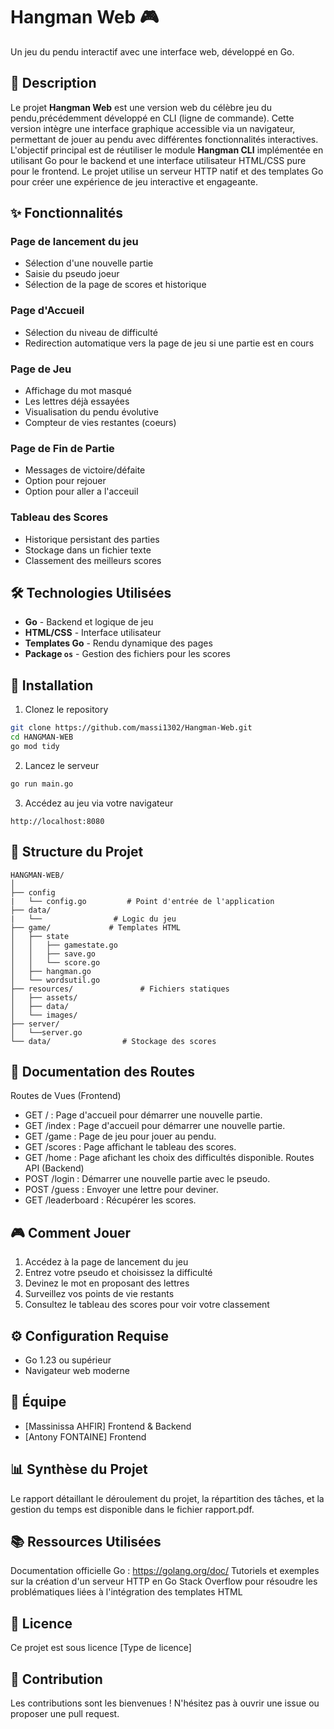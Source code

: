 # Hangman Web 🎮

Un jeu du pendu interactif avec une interface web, développé en Go.

## 📝 Description

Le projet **Hangman Web** est une version web du célèbre jeu du pendu,précédemment développé en CLI (ligne de commande). Cette version intègre une interface graphique accessible via un navigateur, permettant de jouer au pendu avec différentes fonctionnalités interactives.
L'objectif principal est de réutiliser le module **Hangman CLI** implémentée en utilisant Go pour le backend et une interface utilisateur HTML/CSS pure pour le frontend. Le projet utilise un serveur HTTP natif et des templates Go pour créer une expérience de jeu interactive et engageante.

## ✨ Fonctionnalités

### Page de lancement du jeu
- Sélection d'une nouvelle partie
- Saisie du pseudo joeur
- Sélection de la page de scores et historique

### Page d'Accueil 
- Sélection du niveau de difficulté
- Redirection automatique vers la page de jeu si une partie est en cours

### Page de Jeu
- Affichage du mot masqué
- Les lettres déjà essayées
- Visualisation du pendu évolutive
- Compteur de vies restantes (coeurs)

### Page de Fin de Partie
- Messages  de victoire/défaite
- Option pour rejouer
- Option pour aller a l'acceuil 

### Tableau des Scores
- Historique persistant des parties
- Stockage dans un fichier texte
- Classement des meilleurs scores

## 🛠️ Technologies Utilisées

- **Go** - Backend et logique de jeu
- **HTML/CSS** - Interface utilisateur
- **Templates Go** - Rendu dynamique des pages
- **Package `os`** - Gestion des fichiers pour les scores

## 🚀 Installation

1. Clonez le repository
```bash
git clone https://github.com/massi1302/Hangman-Web.git
cd HANGMAN-WEB
go mod tidy
```

2. Lancez le serveur
```bash
go run main.go
```

3. Accédez au jeu via votre navigateur
```
http://localhost:8080
```

## 📂 Structure du Projet

```
HANGMAN-WEB/
│
├── config
|   └── config.go         # Point d'entrée de l'application
├── data/
|   └──                # Logic du jeu
├── game/             # Templates HTML
│   ├── state
│   │   ├── gamestate.go
│   │   ├── save.go
│   │   └── score.go
│   ├── hangman.go
│   └── wordsutil.go   
├── resources/               # Fichiers statiques
│   ├── assets/
│   ├── data/
│   └── images/
├── server/
│   └──server.go 
└── data/                # Stockage des scores
```

## 📄 Documentation des Routes  
Routes de Vues (Frontend)
- GET / : Page d'accueil pour démarrer une nouvelle partie.
- GET /index : Page d'accueil pour démarrer une nouvelle partie.
- GET /game : Page de jeu pour jouer au pendu.
- GET /scores : Page affichant le tableau des scores.
- GET /home : Page afichant les choix des difficultés disponible.
Routes API (Backend)
- POST /login : Démarrer une nouvelle partie avec le pseudo.
- POST /guess : Envoyer une lettre  pour deviner.
- GET /leaderboard : Récupérer les scores.

## 🎮 Comment Jouer

1. Accédez à la page de lancement du jeu
2. Entrez votre pseudo et choisissez la difficulté
3. Devinez le mot en proposant des lettres 
4. Surveillez vos points de vie restants
5. Consultez le tableau des scores pour voir votre classement

## ⚙️ Configuration Requise

- Go 1.23 ou supérieur
- Navigateur web moderne

## 👥 Équipe

- [Massinissa AHFIR]  Frontend &  Backend
- [Antony FONTAINE]   Frontend

## 📊 Synthèse du Projet
Le rapport détaillant le déroulement du projet, la répartition des tâches, et la gestion du temps est disponible dans le fichier rapport.pdf.

## 📚 Ressources Utilisées
Documentation officielle Go : https://golang.org/doc/
Tutoriels et exemples sur la création d'un serveur HTTP en Go
Stack Overflow pour résoudre les problématiques liées à l'intégration des templates HTML

## 📝 Licence

Ce projet est sous licence [Type de licence]

## 🤝 Contribution

Les contributions sont les bienvenues ! N'hésitez pas à ouvrir une issue ou proposer une pull request.
